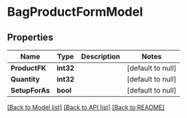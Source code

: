 # BagProductFormModel

## Properties
Name | Type | Description | Notes
------------ | ------------- | ------------- | -------------
**ProductFK** | **int32** |  | [default to null]
**Quantity** | **int32** |  | [default to null]
**SetupForAs** | **bool** |  | [default to null]

[[Back to Model list]](../README.md#documentation-for-models) [[Back to API list]](../README.md#documentation-for-api-endpoints) [[Back to README]](../README.md)


